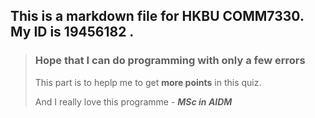  ## This is a markdown file for HKBU COMM7330. My ID is 19456182 .

> ### Hope that I can do programming with only a few errors
> This part is to heplp me to get **more points** in this quiz.
>
> And I really love this programme - ***MSc in AIDM***
